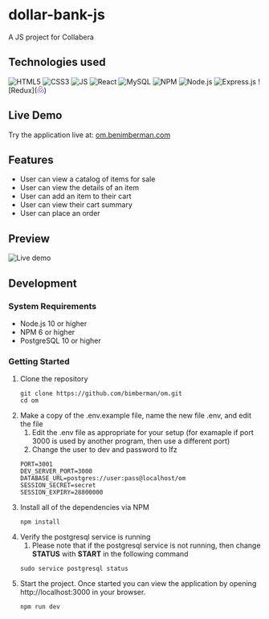 # dollar-bank-js
A JS project for Collabera

## Technologies used

![HTML5](https://icongr.am/devicon/html5-original-wordmark.svg?size=128&color=currentColor) 
![CSS3](https://icongr.am/devicon/css3-original-wordmark.svg?size=128&color=currentColor) 
![JS](https://icongr.am/devicon/javascript-original.svg?size=128&color=currentColor) 
![React](https://icongr.am/devicon/react-original-wordmark.svg?size=128&color=currentColor) 
![MySQL](https://icongr.am/devicon/mysql-original-wordmark.svg?size=128&color=currentColor) 
![NPM](https://icongr.am/devicon/npm-original-wordmark.svg?size=128&color=currentColor) 
![Node.js](https://icongr.am/devicon/nodejs-original-wordmark.svg?size=128&color=currentColor) 
![Express.js](https://icongr.am/devicon/express-original-wordmark.svg?size=128&color=currentColor) 
![Redux](<svg xmlns="http://www.w3.org/2000/svg" xmlns:xlink="http://www.w3.org/1999/xlink" aria-hidden="true" focusable="false" width="1em" height="1em" style="-ms-transform: rotate(360deg); -webkit-transform: rotate(360deg); transform: rotate(360deg);" preserveAspectRatio="xMidYMid meet" viewBox="0 0 24 24"><path d="M16.634 16.504c.87-.075 1.543-.84 1.5-1.754c-.047-.914-.796-1.648-1.709-1.648h-.061a1.71 1.71 0 0 0-1.648 1.769c.03.479.226.869.494 1.153c-1.048 2.038-2.621 3.536-5.005 4.795c-1.603.838-3.296 1.154-4.944.93c-1.378-.195-2.456-.81-3.116-1.799c-.988-1.499-1.078-3.116-.255-4.734c.6-1.17 1.499-2.023 2.099-2.443a9.96 9.96 0 0 1-.42-1.543C-.868 14.408-.416 18.752.932 20.805c1.004 1.498 3.057 2.456 5.304 2.456c.6 0 1.23-.044 1.843-.194c3.897-.749 6.848-3.086 8.541-6.532zm5.348-3.746c-2.32-2.728-5.738-4.226-9.634-4.226h-.51c-.253-.554-.837-.899-1.498-.899h-.045c-.943 0-1.678.81-1.647 1.753c.03.898.794 1.648 1.708 1.648h.074a1.69 1.69 0 0 0 1.499-1.049h.555c2.309 0 4.495.674 6.488 1.992c1.527 1.005 2.622 2.323 3.237 3.897c.538 1.288.509 2.547-.045 3.597c-.855 1.647-2.294 2.517-4.196 2.517c-1.199 0-2.367-.375-2.967-.644c-.36.298-.96.793-1.394 1.093c1.318.598 2.652.943 3.94.943c2.922 0 5.094-1.647 5.919-3.236c.898-1.798.824-4.824-1.47-7.416zM6.49 17.042c.03.899.793 1.648 1.708 1.648h.06a1.688 1.688 0 0 0 1.648-1.768c0-.9-.779-1.647-1.693-1.647h-.06c-.06 0-.15 0-.226.029c-1.243-2.098-1.768-4.347-1.572-6.772c.12-1.828.72-3.417 1.797-4.735c.9-1.124 2.593-1.68 3.747-1.708c3.236-.061 4.585 3.971 4.689 5.574l1.498.45C17.741 3.197 14.686.62 11.764.62C9.02.62 6.49 2.613 5.47 5.535C4.077 9.43 4.991 13.177 6.7 16.174c-.15.195-.24.539-.21.868z" fill="#764abc"/></svg>)

## Live Demo

Try the application live at: [om.benimberman.com](https://om.benimberman.com)

## Features

* User can view a catalog of items for sale
* User can view the details of an item
* User can add an item to their cart
* User can view their cart summary
* User can place an order

## Preview
![Live demo](https://raw.githubusercontent.com/bimberman/om/master/live-demo.gif)

## Development

### System Requirements

- Node.js 10 or higher
- NPM 6 or higher
- PostgreSQL 10 or higher

### Getting Started

1. Clone the repository
    ```shell
    git clone https://github.com/bimberman/om.git
    cd om
    ```
2. Make a copy of the .env.example file, name the new file .env, and edit the file
    1. Edit the .env file as appropriate for your setup (for examaple if port 3000 is used by another program, then use a different port) 
    2. Change the user to dev and password to lfz
    ```
    PORT=3001
    DEV_SERVER_PORT=3000
    DATABASE_URL=postgres://user:pass@localhost/om
    SESSION_SECRET=secret
    SESSION_EXPIRY=28800000
    ```
3. Install all of the dependencies via NPM
    ```shell
    npm install
    ```
4. Verify the postgresql service is running
    1. Please note that if the postgresql service is not running, then change **STATUS** with **START** in the following command
    ```shell
    sudo service postgresql status
    ```
5. Start the project. Once started you can view the application by opening http://localhost:3000 in your browser.
    ```shell
    npm run dev
    ```
